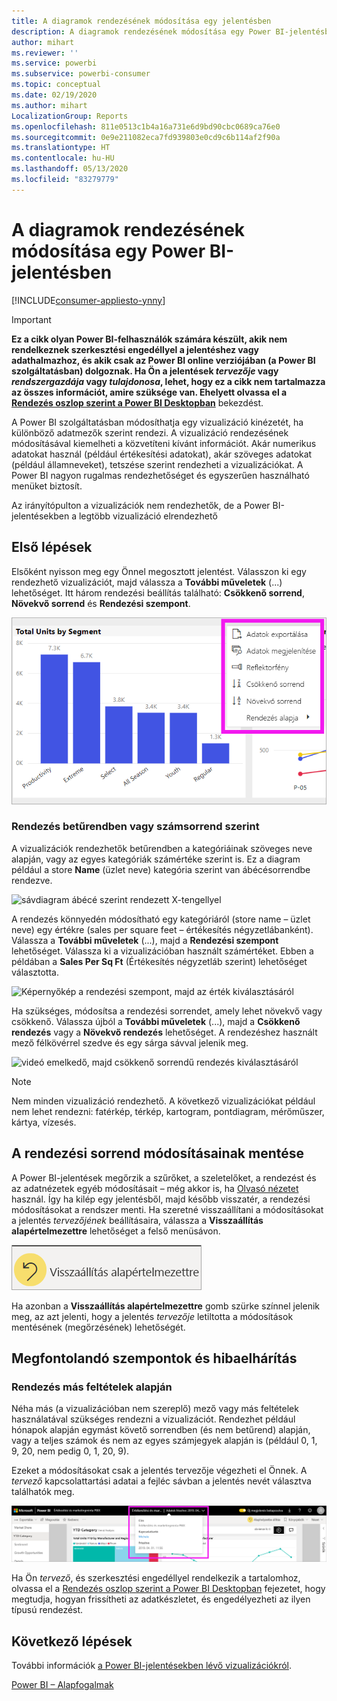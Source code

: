 ```yaml
---
title: A diagramok rendezésének módosítása egy jelentésben
description: A diagramok rendezésének módosítása egy Power BI-jelentésben
author: mihart
ms.reviewer: ''
ms.service: powerbi
ms.subservice: powerbi-consumer
ms.topic: conceptual
ms.date: 02/19/2020
ms.author: mihart
LocalizationGroup: Reports
ms.openlocfilehash: 811e0513c1b4a16a731e6d9bd90cbc0689ca76e0
ms.sourcegitcommit: 0e9e211082eca7fd939803e0cd9c6b114af2f90a
ms.translationtype: HT
ms.contentlocale: hu-HU
ms.lasthandoff: 05/13/2020
ms.locfileid: "83279779"
---
```

# <a name="change-how-a-chart-is-sorted-in-a-power-bi-report"></a>A diagramok rendezésének módosítása egy Power BI-jelentésben

[!INCLUDE[consumer-appliesto-ynny](../includes/consumer-appliesto-ynny.md)]


> [!IMPORTANT]
> **Ez a cikk olyan Power BI-felhasználók számára készült, akik nem rendelkeznek szerkesztési engedéllyel a jelentéshez vagy adathalmazhoz, és akik csak az Power BI online verziójában (a Power BI szolgáltatásban) dolgoznak. Ha Ön a jelentések *tervezője* vagy *rendszergazdája* vagy *tulajdonosa*, lehet, hogy ez a cikk nem tartalmazza az összes információt, amire szüksége van. Ehelyett olvassa el a [Rendezés oszlop szerint a Power BI Desktopban](../create-reports/desktop-sort-by-column.md)** bekezdést.

A Power BI szolgáltatásban módosíthatja egy vizualizáció kinézetét, ha különböző adatmezők szerint rendezi. A vizualizáció rendezésének módosításával kiemelheti a közvetíteni kívánt információt. Akár numerikus adatokat használ (például értékesítési adatokat), akár szöveges adatokat (például államneveket), tetszése szerint rendezheti a vizualizációkat. A Power BI nagyon rugalmas rendezhetőséget és egyszerűen használható menüket biztosít. 

Az irányítópulton a vizualizációk nem rendezhetők, de a Power BI-jelentésekben a legtöbb vizualizáció elrendezhető 

## <a name="get-started"></a>Első lépések

Elsőként nyisson meg egy Önnel megosztott jelentést. Válasszon ki egy rendezhető vizualizációt, majd válassza a **További műveletek** (...) lehetőséget.  Itt három rendezési beállítás található: **Csökkenő sorrend**, **Növekvő sorrend** és **Rendezési szempont**. 
    

![sávdiagram ábécé szerint rendezett X-tengellyel](media/end-user-change-sort/power-bi-more-actions.png)

### <a name="sort-alphabetically-or-numerically"></a>Rendezés betűrendben vagy számsorrend szerint

A vizualizációk rendezhetők betűrendben a kategóriáinak szöveges neve alapján, vagy az egyes kategóriák számértéke szerint is. Ez a diagram például a store  **Name** (üzlet neve) kategória szerint van ábécésorrendbe rendezve.

![sávdiagram ábécé szerint rendezett X-tengellyel](media/end-user-change-sort/powerbi-sort-category.png)

A rendezés könnyedén módosítható egy kategóriáról (store name – üzlet neve) egy értékre (sales per square feet – értékesítés négyzetlábanként). Válassza a **További műveletek** (...), majd a **Rendezési szempont** lehetőséget. Válassza ki a vizualizációban használt számértéket.  Ebben a példában a **Sales Per Sq Ft** (Értékesítés négyzetláb szerint) lehetőséget választotta.

![Képernyőkép a rendezési szempont, majd az érték kiválasztásáról](media/end-user-change-sort/power-bi-sort-value.png)

Ha szükséges, módosítsa a rendezési sorrendet, amely lehet növekvő vagy csökkenő.  Válassza újból a **További műveletek** (...), majd a **Csökkenő rendezés** vagy a **Növekvő rendezés** lehetőséget. A rendezéshez használt mező félkövérrel szedve és egy sárga sávval jelenik meg.

   ![videó emelkedő, majd csökkenő sorrendű rendezés kiválasztásáról](media/end-user-change-sort/sort.gif)

> [!NOTE]
> Nem minden vizualizáció rendezhető. A következő vizualizációkat például nem lehet rendezni: fatérkép, térkép, kartogram, pontdiagram, mérőműszer, kártya, vízesés.

## <a name="saving-changes-you-make-to-sort-order"></a>A rendezési sorrend módosításainak mentése
A Power BI-jelentések megőrzik a szűrőket, a szeletelőket, a rendezést és az adatnézetek egyéb módosításait – még akkor is, ha [Olvasó nézetet](end-user-reading-view.md) használ. Így ha kilép egy jelentésből, majd később visszatér, a rendezési módosításokat a rendszer menti.  Ha szeretné visszaállítani a módosításokat a jelentés *tervezőjének* beállításaira, válassza a **Visszaállítás alapértelmezettre** lehetőséget a felső menüsávon. 

![megőrzött rendezés](media/end-user-change-sort/power-bi-reset.png)

Ha azonban a **Visszaállítás alapértelmezettre** gomb szürke színnel jelenik meg, az azt jelenti, hogy a jelentés *tervezője* letiltotta a módosítások mentésének (megőrzésének) lehetőségét.

<a name="other"></a>
## <a name="considerations-and-troubleshooting"></a>Megfontolandó szempontok és hibaelhárítás

### <a name="sorting-using-other-criteria"></a>Rendezés más feltételek alapján
Néha más (a vizualizációban nem szereplő) mező vagy más feltételek használatával szükséges rendezni a vizualizációt.  Rendezhet például hónapok alapján egymást követő sorrendben (és nem betűrend) alapján, vagy a teljes számok és nem az egyes számjegyek alapján is (például 0, 1, 9, 20, nem pedig 0, 1, 20, 9).  

Ezeket a módosításokat csak a jelentés tervezője végezheti el Önnek. A *tervező* kapcsolattartási adatai a fejléc sávban a jelentés nevét választva találhatók meg.

![A kapcsolattartási adatokat megjelenítő legördülő lista](media/end-user-change-sort/power-bi-contact.png)

Ha Ön *tervező*, és szerkesztési engedéllyel rendelkezik a tartalomhoz, olvassa el a [Rendezés oszlop szerint a Power BI Desktopban](../create-reports/desktop-sort-by-column.md) fejezetet, hogy megtudja, hogyan frissítheti az adatkészletet, és engedélyezheti az ilyen típusú rendezést.

## <a name="next-steps"></a>Következő lépések
További információk [a Power BI-jelentésekben lévő vizualizációkról](end-user-visualizations.md).

[Power BI – Alapfogalmak](end-user-basic-concepts.md)
